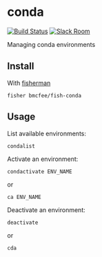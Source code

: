# conda

[![Build Status][travis-badge]][travis-link]
[![Slack Room][slack-badge]][slack-link]

Managing conda environments

## Install

With [fisherman]

```
fisher bmcfee/fish-conda
```

## Usage
List available environments:
```fish
condalist
```

Activate an environment:
```fish
condactivate ENV_NAME
```
or
```fish
ca ENV_NAME
```

Deactivate an environment:
```fish
deactivate
```
or
```fish
cda
```

[travis-link]: https://travis-ci.org/bmcfee/fish-conda
[travis-badge]: https://img.shields.io/travis/bmcfee/fish-conda.svg
[slack-link]: https://fisherman-wharf.herokuapp.com
[slack-badge]: https://fisherman-wharf.herokuapp.com/badge.svg
[fisherman]: https://github.com/fisherman/fisherman
